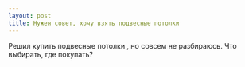 ```yaml
---
layout: post 
title: Нужен совет, хочу взять подвесные потолки  
--- 
```

Решил купить подвесные потолки , но совсем не разбираюсь. Что выбирать, где покупать?